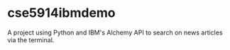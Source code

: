# cse5914ibmdemo
A project using Python and IBM's Alchemy API to search on news articles via the terminal. 
